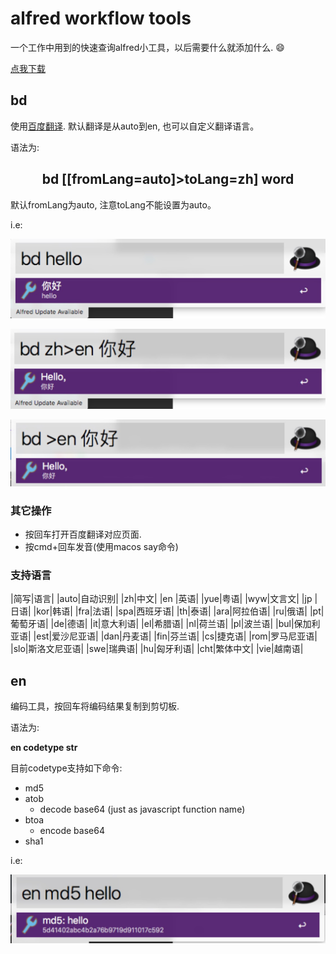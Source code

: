 # alfred workflow tools

一个工作中用到的快速查询alfred小工具，以后需要什么就添加什么. :smile:

[点我下载](https://github.com/FatShen3/alfred-workflows/releases)

## bd

使用[百度翻译](http://api.fanyi.baidu.com/api/trans/product/index). 默认翻译是从auto到en, 也可以自定义翻译语言。

语法为:

<h2 align="center">bd [[fromLang=auto]>toLang=zh] word</h2>

默认fromLang为auto, 注意toLang不能设置为auto。

i.e: 

![](https://github.com/FatShen3/alfred-workflows/blob/master/markdown-images/1.jpg)

![](https://github.com/FatShen3/alfred-workflows/blob/master/markdown-images/2.jpg)

![](https://github.com/FatShen3/alfred-workflows/blob/master/markdown-images/4.jpg)

### 其它操作

* 按回车打开百度翻译对应页面.
* 按cmd+回车发音(使用macos say命令)


### 支持语言

|简写|语言|
|auto|自动识别|
|zh|中文|
|en	|英语|
|yue|粤语|
|wyw|文言文|
|jp	|日语|
|kor|韩语|
|fra|法语|
|spa|西班牙语|
|th|泰语|
|ara|阿拉伯语|
|ru|俄语|
|pt|葡萄牙语|
|de|德语|
|it|意大利语|
|el|希腊语|
|nl|荷兰语|
|pl|波兰语|
|bul|保加利亚语|
|est|爱沙尼亚语|
|dan|丹麦语|
|fin|芬兰语|
|cs|捷克语|
|rom|罗马尼亚语|
|slo|斯洛文尼亚语|
|swe|瑞典语|
|hu|匈牙利语|
|cht|繁体中文|
|vie|越南语|



## en

编码工具，按回车将编码结果复制到剪切板.

语法为:

**en codetype str**

目前codetype支持如下命令:

* md5
* atob 
  * decode base64 (just as javascript function name)
* btoa
  * encode base64
* sha1

i.e: 

![](https://github.com/FatShen3/alfred-workflows/blob/master/markdown-images/3.jpg)